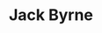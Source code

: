 ---
title: Jack Byrne
fullname: Jack Byrne
country: Ireland
category: team
published: true
position: Collaborator
image: jack-byrne.jpg
project: current
---